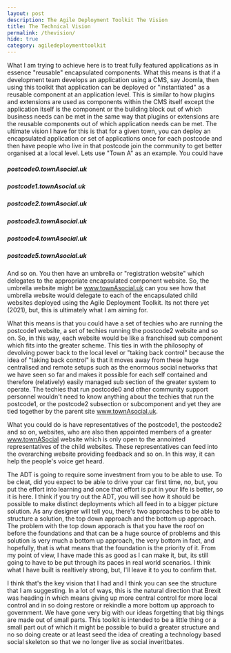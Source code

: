 ```yaml
---
layout: post
description: The Agile Deployment Toolkit The Vision
title: The Technical Vision
permalink: /thevision/
hide: true
category: agiledeploymenttoolkit
---
```


What I am trying to achieve here is to treat fully featured applications as in essence "reusable" encapsulated components. What this means is that if a development team develops an application using a CMS, say Joomla, then using this toolkit that application can be deployed or "instantiated" as a reusable component at an application level. This is similar to how plugins and extensions are used as components within the CMS itself except the application itself is the component or the building block out of which business needs can be met in the same way that plugins or extensions are the reusable components out of which application needs can be met. The ultimate vision I have for this is that for a given town, you can deploy an encapsulated application or set of applications once for each postcode and then have people who live in that postcode join the community to get better organised at a local level. Lets use "Town A" as an example. You could have

##### postcode0.townAsocial.uk  
##### postcode1.townAsocial.uk  
##### postcode2.townAsocial.uk  
##### postcode3.townAsocial.uk  
##### postcode4.townAsocial.uk  
##### postcode5.townAsocial.uk  

And so on. You then have an umbrella or "registration website" which delegates to the appropriate encapsulated component website. So, the umbrella website might be
www.townAsocial.uk can you see how that umbrella website would delegate to each of the encapsulated child websites deployed using the Agile Deployment Toolkit. Its not there yet (2021), but, this is ultimately what I am aiming for. 

What this means is that you could have a set of techies who are running the postcode1 website, a set of techies running the postcode2 website and so on. So, in this way, each website would be like a franchised sub component which fits into the greater scheme. This ties in with the philosophy of devolving power back to the local level or "taking back control" because the idea of "taking back control" is that it moves away from these huge centralised and remote setups such as the enormous social networks that we have seen so far and makes it possible for each self contained and therefore (relatively) easily managed sub section of the greater system to operate. The techies that run postcode0 and other community support personnel wouldn't need to know anything about the techies that run the postcode1, or the postcode2 subsection or subcomponent and yet they are tied together by the parent site www.townAsocial.uk.

What you could do is have representatives of the postcode1, the postcode2 and so on, websites, who are also then appointed members of a greater www.townASocial website which is only open to the annointed representatives of the child websites. These representatives can feed into the overarching website providing feedback and so on. In this way, it can help the people's voice get heard. 

The ADT is going to require some investment from you to be able to use. To be cleat, did you expect to be able to drive your car first time, no, but, you put the effort into learning and once that effort is put in your life is better, so it is here. I think if you try out the ADT, you will see how it should be possible to make distinct deployments which all feed in to a bigger picture solution. As any designer will tell you, there's two approaches to be able to structure a solution, the top down approach and the bottom up approach. The problem with the top down apporach is that you have the roof on before the foundations and that can be a huge source of problems and this solution is very much a bottom up approach, the very bottom in fact, and hopefully, that is what means that the foundation is the priority of it. From my point of view, I have made this as good as I can make it, but, its still going to have to be put through its paces in real world scenarios. I think what I have built is realtively strong, but, I'll leave it to you to confirm that. 

I think that's the key vision that I had and I think you can see the structure that I am suggesting. In a lot of ways, this is the natural direction that Brexit was heading in which means giving up more central control for more local control and in so doing restore or rekindle a more bottom up approach to government. We have gone very big with our ideas forgetting that big things are made out of small parts. This toolkit is intended to be a little thing or a small part out of which it might be possible to build a greater structure and no so doing create or at least seed the idea of creating a technology based social skeleton so that we no longer live as social inveritbates. 

